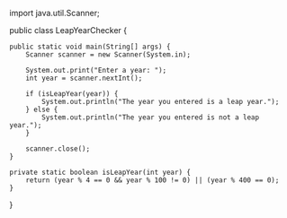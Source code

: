 import java.util.Scanner;

public class LeapYearChecker {

    public static void main(String[] args) {
        Scanner scanner = new Scanner(System.in);

        System.out.print("Enter a year: ");
        int year = scanner.nextInt();

        if (isLeapYear(year)) {
            System.out.println("The year you entered is a leap year.");
        } else {
            System.out.println("The year you entered is not a leap year.");
        }

        scanner.close();	
    }

    private static boolean isLeapYear(int year) {
        return (year % 4 == 0 && year % 100 != 0) || (year % 400 == 0);
    }
}
